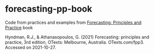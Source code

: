 # forecasting-pp-book
Code from practices and examples from [Forecasting: Principles and Practice](https://otexts.com/fpp3/) book

Hyndman, R.J., & Athanasopoulos, G. (2021) Forecasting: principles and practice, 3rd edition, OTexts: Melbourne, Australia. OTexts.com/fpp3. Accessed on 2021-10-27.
